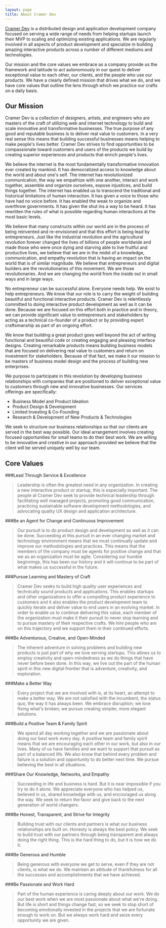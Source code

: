 ```yaml
---
layout: page
title: About Cramer Dev
---
```


[Cramer Dev](http://cramerdev.com/about/) is a distributed design and application development company focused on serving a wide range of needs from helping startups launch their MVP to scaling and optimizing existing applications. We are regularly involved in all aspects of product development and specialize in building amazing interactive products across a number of different mediums and technologies. 

Our mission and the core values we embrace as a company provide us the framework and latitude to act autonomously in our quest to deliver exceptional value to each other, our clients, and the people who use our products. We have a clearly defined mission that drives what we do, and we have core values that outline the lens through which we practice our crafts on a daily basis. 

## Our Mission

Cramer Dev is a collection of designers, artists, and engineers who are masters of the craft of utilizing web and internet technology to build and scale innovative and transformative businesses. The true purpose of any good and reputable business is to deliver real value to customers. In a very real sense this means that building successful businesses means helping to make people's lives better. Cramer Dev strives to find opportunities to be compassionate toward customers and users of the products we build by creating superior experiences and products that enrich people's lives. 

We believe the internet is the most fundamentally transformative innovation ever created by mankind. It has democratized access to knowledge about the world and about one's self. The internet has revolutionized communication, the way we empathize with one another, interact and work together, assemble and organize ourselves, expose injustices, and build things together. The internet has enabled us to transcend the traditional and historical limitations of human interaction. It has given a voice to those who have had no voice before. It has enabled the weak to organize and overthrow governments. It has given the shut ins a way to be heard. It has rewritten the rules of what is possible regarding human interactions at the most basic levels.
   
We believe that many constructs within our world are in the process of being reinvented and re-envisioned and that this effort is being lead by entrepreneurs. Just like the industrial revolution and the agricultural revolution forever changed the lives of billions of people worldwide and made those who were once dying and starving able to live fruitful and productive lives, we believe that we are in the midst of a knowledge, communication, and empathy revolution that is having an impact on the world that is of similar magnitude. We believe that entrepreneurs and digital builders are the revolutionaries of this movement. We are those revolutionaries. And we are changing the world from the inside out in small ways and in large ways.
  
No entrepreneur can be successful alone. Everyone needs help. We exist to help entrepreneurs. We know that our role is to carry the weight of building beautiful and functional interactive products. Cramer Dev is relentlessly committed to doing interactive product development as well as it can be done. Because we are focused on this effort both in practice and in theory, we can provide significant value to entrepreneurs and stakeholders by acting as a technical co-founder of a product or by providing expert craftsmanship as part of an ongoing effort.

We know that building a great product goes well beyond the act of writing functional and beautiful code or creating engaging and pleasing interface designs. Creating remarkable products means building business models that are focused on delivering real value to customers and return on investment for stakeholders. Because of that fact, we make it our mission to be masters of business model design and the process of building new enterprises.
  
We purpose to participate in this revolution by developing business relationships with companies that are positioned to deliver exceptional value to customers through new and innovative businesses. Our services offerings are specifically:

* Business Model and Product Ideation
* Product Design & Development
* Limited Investing & Co-Founding
* Research & Development of New Products & Technologies

We seek to structure our business relationships so that our clients are served in the best way possible. Our ideal arrangement involves creating focused opportunities for small teams to do their best work. We are willing to be innovative and creative in our approach provided we believe that the client will be served uniquely well by our team.


## Core Values

###Lead Through Service & Excellence
>Leadership is often the greatest need in any organization. In creating a new interactive product or startup, this is especially important. The people at Cramer Dev seek to provide technical leadership through facilitating well managed projects, promoting good communication, practicing sustainable software development methodologies, and advocating quality UX design and application architecture. 

###Be an Agent for Change and Continuous Improvement
> Our pursuit is to do product design and development as well as it can be done. Succeeding at this pursuit in an ever changing market and technology environment means that we must continually update and improve our methodologies and practices. This means that the members of the company must be agents for positive change and that we as an organization must be agile. Considering our humble beginnings, this has been our history and it will continue to be part of what makes us successful in the future.

###Pursue Learning and Mastery of Craft
> Cramer Dev seeks to build high quality user experiences and technically sound products and applications. This enables startups and other organizations to offer a compelling product experience to customers and it also enables the product development team to quickly iterate and deliver value to end users in an evolving market. In order to enable us to continue delivering this value, each member of the organization must make it their pursuit to never stop learning and to pursue mastery of their respective crafts. We hire people who are on this trajectory and we support them in their continued efforts.

###Be Adventurous, Creative, and Open-Minded 
> The inherent adventure in solving problems and building new products is just part of why we love serving startups.  This allows us to employ creativity and open-mindedness as we do things that have never before been done. In this way, we live out the part of the human spirit in this new digital frontier that is adventure, creativity, and exploration.

###Make a Better Way
> Every project that we are involved with is, at its heart, an attempt to make a better way. We are not satisfied with the incumbent, the status quo, the way it has always been. We embrace disruption; we love fixing what's broken; we pursue creating simpler, more elegant solutions.

###Build a Positive Team & Family Spirit
> We spend all day working together and we are passionate about doing our best work every day. A positive team and family spirit means that we are encouraging each other in our work, but also in our lives. Many of us have families and we want to support that pursuit as part of a balanced life. We also know that behind every problem and failure is a solution and opportunity to do better next time. We pursue believing the best in all situations.

###Share Our Knowledge, Networks, and Empathy
> Succeeding in life and business is hard. But it is near impossible if you try to do it alone. We appreciate everyone who has helped us, believed in us, shared knowledge with us, and encouraged us along the way.  We seek to return the favor and give back to the next generation of world changers.

###Be Honest, Transparent, and Strive for Integrity
> Building trust with our clients and partners is what our business relationships are built on. Honesty is always the best policy. We seek to build trust with our partners through being transparent and always doing the right thing.  This is the hard thing to do, but it is how we do it. 

###Be Generous and Humble
> Being generous with everyone we get to serve, even if they are not clients, is what we do. We maintain an attitude of thankfulness for all the successes and accomplishments that we have achieved.

###Be Passionate and Work Hard
> Part of the human experience is caring deeply about our work. We do our best work when we are most passionate about what we're doing. But life is short and things change fast, so we seek to stop short of becoming emotionally invested in the projects that we are fortunate enough to work on. But we always work hard and seize every opportunity we are given.
